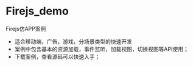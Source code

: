 # Firejs_demo
  Firejs仿APP案例
- 适合移动端，广告，游戏，分场景类型的快速开发
- 案例中包含基本的资源加载，事件监听，加载视图，切换视图等API使用；
- 下载案例，查看源码可以快速入手；
